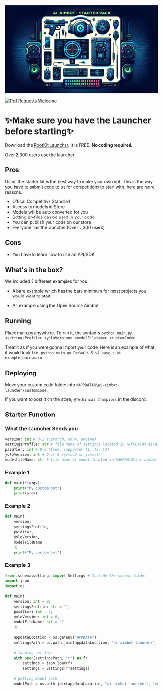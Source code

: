 ![World's Best AI Aimbot Banner](imgs/banner.png)

[![Pull Requests Welcome](https://img.shields.io/badge/PRs-welcome-brightgreen.svg?style=flat)](http://makeapullrequest.com)

# ✨Make sure you have the Launcher before starting✨
Download the [RootKit Launcher](https://github.com/RootKit-Org/Launcher). It is FREE. **No coding required.**

Over 2,300 users use the launcher

## Pros
Using the starter kit is the best way to make your own bot. This is the way you have to submit code to us for competitions to start with. here are more reasons.
- Offical Competitive Standard
- Access to models in Store
- Models will be auto converted for you
- Setting profiles can be used in your code
- You can publish your code on our store
- Everyone has the launcher (Over 2,300 users)

## Cons
- You have to learn how to use an API/SDK

## What's in the box?
We included 2 different examples for you.

- A bare example which has the bare minimum for most projects you would want to start.

- An example using the Open Source Aimbot

## Running
Place main.py anywhere. To run it, the syntax is 
`python main.py <settingsProfile> <yoloVersion> <modelFileName> <customCode>`

Treat it as if you were gonna import your code. Here is an example of what it would look like.
`python main.py Default 5 v5_base_s.pt example_bare.main`

## Deploying
Move your custom code folder into `%APPDATA%\ai-aimbot-launcher\customCode`.

If you want to post it on the store, `@Techincal Champions` in the discord.

## Starter Function
### What the Launcher Sends you
```python
version: int # 0-2 (pytorch, onnx, engine)
settingsProfile: str # file name of settings located in %APPDATA%\ai-aimbot-launcher\aimbotSettings
paidTier: int # 0-3 (free, supporter t1, t2, t3)
yoloVersion: int # 5 or 8 (yolov5 or yolov8)
modelfileName: str # file name of model located in %APPDATA%\ai-aimbot-launcher\models
```

### Example 1
```python
def main(**argv):
    print("My custom bot")
    print(argv)
```

### Example 2
```python
def main(
    version,
    settingsProfile,
    paidTier,
    yoloVersion,
    modelFileName
    ):
    print("My custom bot")
```

### Example 3
```python
from .schema.settings import Settings # Include the schema folder
import json
import os

def main(
    version: int = 0,
    settingsProfile: str = "",
    paidTier: int = 0,
    yoloVersion: int = 0,
    modelFileName: str = ""
    ):

    appdataLocation = os.getenv("APPDATA")
    settingsPath = os.path.join(appdataLocation, "ai-aimbot-launcher", "aimbotSettings", f"{settingsProfile.lower()}.json")

    # loading settings
    with open(settingsPath, "r") as f:
        settings = json.load(f)
        settings = Settings(**settings)

    # getting model path
    modelPath = os.path.join(appdataLocation, "ai-aimbot-launcher", "models", modelFileName)
```
